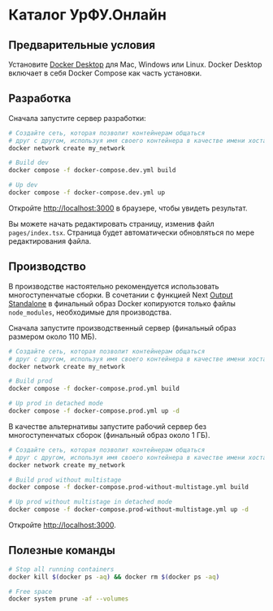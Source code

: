 # Каталог УрФУ.Онлайн

## Предварительные условия

Установите [Docker Desktop](https://docs.docker.com/get-docker) для Mac, Windows или Linux. Docker Desktop включает в себя Docker Compose как часть установки.

## Разработка

Сначала запустите сервер разработки:

```bash
# Создайте сеть, которая позволит контейнерам общаться
# друг с другом, используя имя своего контейнера в качестве имени хоста
docker network create my_network

# Build dev
docker compose -f docker-compose.dev.yml build

# Up dev
docker compose -f docker-compose.dev.yml up
```

Откройте [http://localhost:3000](http://localhost:3000) в браузере, чтобы увидеть результат.

Вы можете начать редактировать страницу, изменив файл `pages/index.tsx`. Страница будет автоматически обновляться по мере редактирования файла.

## Производство

В производстве настоятельно рекомендуется использовать многоступенчатые сборки. В сочетании с функцией Next [Output Standalone](https://nextjs.org/docs/advanced-features/output-file-tracing#automatically-copying-traced-files) в финальный образ Docker копируются только файлы `node_modules`, необходимые для производства.

Сначала запустите производственный сервер (финальный образ размером около 110 МБ).

```bash
# Создайте сеть, которая позволит контейнерам общаться
# друг с другом, используя имя своего контейнера в качестве имени хоста
docker network create my_network

# Build prod
docker compose -f docker-compose.prod.yml build

# Up prod in detached mode
docker compose -f docker-compose.prod.yml up -d
```

В качестве альтернативы запустите рабочий сервер без многоступенчатых сборок (финальный образ около 1 ГБ).

```bash
# Создайте сеть, которая позволит контейнерам общаться
# друг с другом, используя имя своего контейнера в качестве имени хоста
docker network create my_network

# Build prod without multistage
docker compose -f docker-compose.prod-without-multistage.yml build

# Up prod without multistage in detached mode
docker compose -f docker-compose.prod-without-multistage.yml up -d
```

Откройте [http://localhost:3000](http://localhost:3000).

## Полезные команды

```bash
# Stop all running containers
docker kill $(docker ps -aq) && docker rm $(docker ps -aq)

# Free space
docker system prune -af --volumes
```
